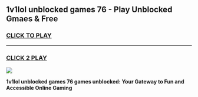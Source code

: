 
## 1v1lol unblocked games 76 - Play Unblocked Gmaes & Free
<h3>
<a href="https://news.freeplayer.one?title=1v1lol_unblocked_games_76&ref=23F">CLICK TO PLAY</a></h3>
<hr>

<h3>
<a href="https://news.freeplayer.one?title=1v1lol_unblocked_games_76&ref=23F">CLICK 2 PLAY</a>
  
</h3>

<a href="https://news.freeplayer.one?title=1v1lol_unblocked_games_76&ref=23F/"><img src="https://clearcache.store/games.png"></a>


**1v1lol unblocked games 76 games unblocked: Your Gateway to Fun and Accessible Online Gaming**
